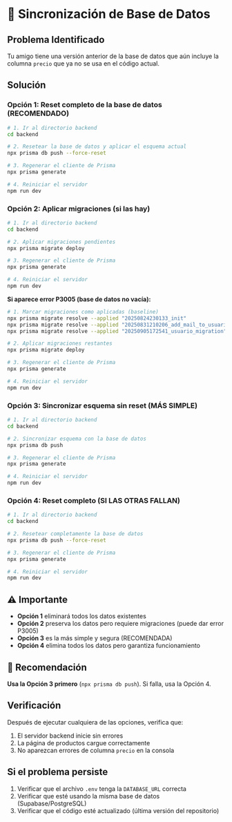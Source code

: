 # 🔄 Sincronización de Base de Datos

## Problema Identificado
Tu amigo tiene una versión anterior de la base de datos que aún incluye la columna `precio` que ya no se usa en el código actual.

## Solución

### Opción 1: Reset completo de la base de datos (RECOMENDADO)
```bash
# 1. Ir al directorio backend
cd backend

# 2. Resetear la base de datos y aplicar el esquema actual
npx prisma db push --force-reset

# 3. Regenerar el cliente de Prisma
npx prisma generate

# 4. Reiniciar el servidor
npm run dev
```

### Opción 2: Aplicar migraciones (si las hay)
```bash
# 1. Ir al directorio backend
cd backend

# 2. Aplicar migraciones pendientes
npx prisma migrate deploy

# 3. Regenerar el cliente de Prisma
npx prisma generate

# 4. Reiniciar el servidor
npm run dev
```

**Si aparece error P3005 (base de datos no vacía):**
```bash
# 1. Marcar migraciones como aplicadas (baseline)
npx prisma migrate resolve --applied "20250824230133_init"
npx prisma migrate resolve --applied "20250831210206_add_mail_to_usuario"
npx prisma migrate resolve --applied "20250905172541_usuario_migration"

# 2. Aplicar migraciones restantes
npx prisma migrate deploy

# 3. Regenerar el cliente de Prisma
npx prisma generate

# 4. Reiniciar el servidor
npm run dev
```

### Opción 3: Sincronizar esquema sin reset (MÁS SIMPLE)
```bash
# 1. Ir al directorio backend
cd backend

# 2. Sincronizar esquema con la base de datos
npx prisma db push

# 3. Regenerar el cliente de Prisma
npx prisma generate

# 4. Reiniciar el servidor
npm run dev
```

### Opción 4: Reset completo (SI LAS OTRAS FALLAN)
```bash
# 1. Ir al directorio backend
cd backend

# 2. Resetear completamente la base de datos
npx prisma db push --force-reset

# 3. Regenerar el cliente de Prisma
npx prisma generate

# 4. Reiniciar el servidor
npm run dev
```

## ⚠️ Importante
- **Opción 1** eliminará todos los datos existentes
- **Opción 2** preserva los datos pero requiere migraciones (puede dar error P3005)
- **Opción 3** es la más simple y segura (RECOMENDADA)
- **Opción 4** elimina todos los datos pero garantiza funcionamiento

## 🎯 Recomendación
**Usa la Opción 3 primero** (`npx prisma db push`). Si falla, usa la Opción 4.

## Verificación
Después de ejecutar cualquiera de las opciones, verifica que:
1. El servidor backend inicie sin errores
2. La página de productos cargue correctamente
3. No aparezcan errores de columna `precio` en la consola

## Si el problema persiste
1. Verificar que el archivo `.env` tenga la `DATABASE_URL` correcta
2. Verificar que esté usando la misma base de datos (Supabase/PostgreSQL)
3. Verificar que el código esté actualizado (última versión del repositorio)
